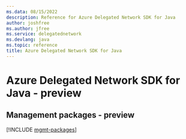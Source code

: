 ```yaml
---
ms.data: 08/15/2022
description: Reference for Azure Delegated Network SDK for Java
author: joshfree
ms.author: jfree
ms.service: delegatednetwork
ms.devlang: java
ms.topic: reference
title: Azure Delegated Network SDK for Java
---
```

# Azure Delegated Network SDK for Java - preview

## Management packages - preview
[!INCLUDE [mgmt-packages](delegated-network-mgmt-index.md)]